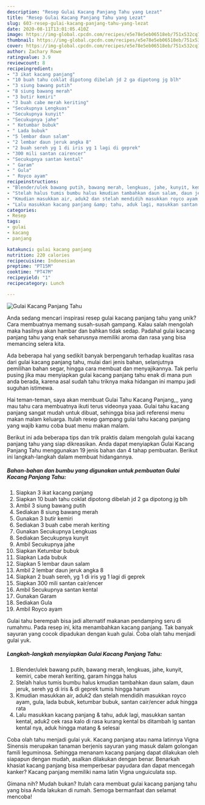 ```yaml
---
description: "Resep Gulai Kacang Panjang Tahu yang Lezat"
title: "Resep Gulai Kacang Panjang Tahu yang Lezat"
slug: 603-resep-gulai-kacang-panjang-tahu-yang-lezat
date: 2020-08-11T13:01:05.410Z
image: https://img-global.cpcdn.com/recipes/e5e78e5eb06518eb/751x532cq70/gulai-kacang-panjang-tahu-foto-resep-utama.jpg
thumbnail: https://img-global.cpcdn.com/recipes/e5e78e5eb06518eb/751x532cq70/gulai-kacang-panjang-tahu-foto-resep-utama.jpg
cover: https://img-global.cpcdn.com/recipes/e5e78e5eb06518eb/751x532cq70/gulai-kacang-panjang-tahu-foto-resep-utama.jpg
author: Zachary Rowe
ratingvalue: 3.9
reviewcount: 8
recipeingredient:
- "3 ikat kacang panjang"
- "10 buah tahu coklat dipotong dibelah jd 2 ga dipotong jg blh"
- "3 siung bawang putih"
- "8 siung bawang merah"
- "3 butir kemiri"
- "3 buah cabe merah keriting"
- "Secukupnya Lengkuas"
- "Secukupnya kunyit"
- "Secukupnya jahe"
- " Ketumbar bubuk"
- " Lada bubuk"
- "5 lembar daun salam"
- "2 lembar daun jeruk angka 8"
- "2 buah sereh yg 1 di iris yg 1 lagi di geprek"
- "300 mili santan cairencer"
- "Secukupnya santan kental"
- " Garam"
- " Gula"
- " Royco ayam"
recipeinstructions:
- "Blender/ulek bawang putih, bawang merah, lengkuas, jahe, kunyit, kemiri, cabe merah keriting, garam hingga halus"
- "Stelah halus tumis bumbu halus kmudian tambahkan daun salam, daun jeruk, sereh yg di iris &amp; di geprek tumis hingga harum"
- "Kmudian masukkan air, aduk2 dan stelah mendidih masukkan royco ayam, gula, lada bubuk, ketumbar bubuk, santan cair/encer aduk hingga rata"
- "Lalu masukkan kacang panjang &amp; tahu, aduk lagi, masukkan santan kental, aduk2 cek rasa kalo di rasa kurang kental bs ditambah lg santan kental nya, aduk hingga matang &amp; selesai"
categories:
- Resep
tags:
- gulai
- kacang
- panjang

katakunci: gulai kacang panjang 
nutrition: 220 calories
recipecuisine: Indonesian
preptime: "PT15M"
cooktime: "PT47M"
recipeyield: "1"
recipecategory: Lunch

---
```



![Gulai Kacang Panjang Tahu](https://img-global.cpcdn.com/recipes/e5e78e5eb06518eb/751x532cq70/gulai-kacang-panjang-tahu-foto-resep-utama.jpg)

Anda sedang mencari inspirasi resep gulai kacang panjang tahu yang unik? Cara membuatnya memang susah-susah gampang. Kalau salah mengolah maka hasilnya akan hambar dan bahkan tidak sedap. Padahal gulai kacang panjang tahu yang enak seharusnya memiliki aroma dan rasa yang bisa memancing selera kita.

Ada beberapa hal yang sedikit banyak berpengaruh terhadap kualitas rasa dari gulai kacang panjang tahu, mulai dari jenis bahan, selanjutnya pemilihan bahan segar, hingga cara membuat dan menyajikannya. Tak perlu pusing jika mau menyiapkan gulai kacang panjang tahu enak di mana pun anda berada, karena asal sudah tahu triknya maka hidangan ini mampu jadi suguhan istimewa.

Hai teman-teman, saya akan membuat Gulai Tahu Kacang Panjang,,, yang mau tahu cara membuatnya ikuti terus videonya yaaa. Gulai tahu kacang panjang sangat mudah untuk dibuat, sehingga bisa jadi referensi menu makan malam keluarga. Itulah resep gampang gulai tahu kacang panjang yang wajib kamu coba buat menu makan malam.


Berikut ini ada beberapa tips dan trik praktis dalam mengolah gulai kacang panjang tahu yang siap dikreasikan. Anda dapat menyiapkan Gulai Kacang Panjang Tahu menggunakan 19 jenis bahan dan 4 tahap pembuatan. Berikut ini langkah-langkah dalam membuat hidangannya.

<!--inarticleads1-->

##### Bahan-bahan dan bumbu yang digunakan untuk pembuatan Gulai Kacang Panjang Tahu:

1. Siapkan 3 ikat kacang panjang
1. Siapkan 10 buah tahu coklat dipotong dibelah jd 2 ga dipotong jg blh
1. Ambil 3 siung bawang putih
1. Sediakan 8 siung bawang merah
1. Gunakan 3 butir kemiri
1. Sediakan 3 buah cabe merah keriting
1. Gunakan Secukupnya Lengkuas
1. Sediakan Secukupnya kunyit
1. Ambil Secukupnya jahe
1. Siapkan  Ketumbar bubuk
1. Siapkan  Lada bubuk
1. Siapkan 5 lembar daun salam
1. Ambil 2 lembar daun jeruk angka 8
1. Siapkan 2 buah sereh, yg 1 di iris yg 1 lagi di geprek
1. Siapkan 300 mili santan cair/encer
1. Ambil Secukupnya santan kental
1. Gunakan  Garam
1. Sediakan  Gula
1. Ambil  Royco ayam


Gulai tahu berempah bisa jadi alternatif makanan pendamping seru di rumahmu. Pada resep ini, kita menambahkan kacang panjang. Tak banyak sayuran yang cocok dipadukan dengan kuah gulai. Coba olah tahu menjadi gulai yuk. 

<!--inarticleads2-->

##### Langkah-langkah menyiapkan Gulai Kacang Panjang Tahu:

1. Blender/ulek bawang putih, bawang merah, lengkuas, jahe, kunyit, kemiri, cabe merah keriting, garam hingga halus
1. Stelah halus tumis bumbu halus kmudian tambahkan daun salam, daun jeruk, sereh yg di iris &amp; di geprek tumis hingga harum
1. Kmudian masukkan air, aduk2 dan stelah mendidih masukkan royco ayam, gula, lada bubuk, ketumbar bubuk, santan cair/encer aduk hingga rata
1. Lalu masukkan kacang panjang &amp; tahu, aduk lagi, masukkan santan kental, aduk2 cek rasa kalo di rasa kurang kental bs ditambah lg santan kental nya, aduk hingga matang &amp; selesai


Coba olah tahu menjadi gulai yuk. Kacang panjang atau nama latinnya Vigna Sinensis merupakan tanaman berjenis sayuran yang masuk dalam golongan famili leguminosa. Sehingga menanam kacang panjang dapat dilakukan oleh siapapun dengan mudah, asalkan dilakukan dengan benar. Benarkah khasiat kacang panjang bisa memperbesar payudara dan dapat mencegah kanker? Kacang panjang memiliki nama latin Vigna unguiculata ssp. 

Gimana nih? Mudah bukan? Itulah cara membuat gulai kacang panjang tahu yang bisa Anda lakukan di rumah. Semoga bermanfaat dan selamat mencoba!
